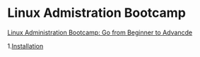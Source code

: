 # Linux Admistration Bootcamp

[Linux Administration Bootcamp: Go from Beginner to Advancde](https://www.udemy.com/course/linux-administration-bootcamp/learn/lecture/5718646?start=15#overview)

1.[Installation]()

